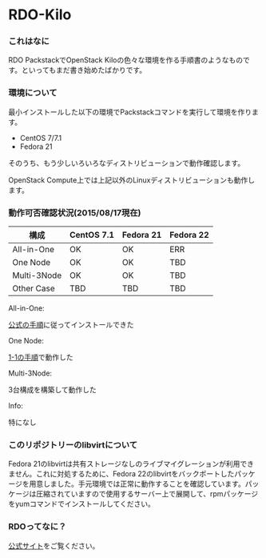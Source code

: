 # RDO-Kilo

### これはなに
RDO PackstackでOpenStack Kiloの色々な環境を作る手順書のようなものです。といってもまだ書き始めたばかりです。

### 環境について
最小インストールした以下の環境でPackstackコマンドを実行して環境を作ります。

- CentOS 7/7.1
- Fedora 21

そのうち、もう少しいろいろなディストリビューションで動作確認します。

OpenStack Compute上では上記以外のLinuxディストリビューションも動作します。

### 動作可否確認状況(2015/08/17現在)

構成             | CentOS 7.1  | Fedora 21   | Fedora 22   
--------------- | ------------ | ----------- | ----------- 
All-in-One      | OK           | OK          | ERR        
One Node        | OK           | OK          | TBD        
Multi-3Node     | OK           | OK          | TBD        
Other Case      | TBD          | TBD         | TBD        

All-in-One:

[公式の手順](https://www.rdoproject.org/Quickstart)に従ってインストールできた

One Node:

[1-1の手順](1-1-RDO-QuickStart-Local.md)で動作した

Multi-3Node:

3台構成を構築して動作した

Info:

特になし

### このリポジトリーのlibvirtについて

Fedora 21のlibvirtは共有ストレージなしのライブマイグレーションが利用できません。これに対処するために、Fedora 22のlibvirtをバックポートしたパッケージを用意しました。手元環境では正常に動作することを確認しています。パッケージは圧縮されていますので使用するサーバー上で展開して、rpmパッケージをyumコマンドでインストールしてください。

### RDOってなに？

[公式サイト](https://www.rdoproject.org/Main_Page)をご覧ください。

